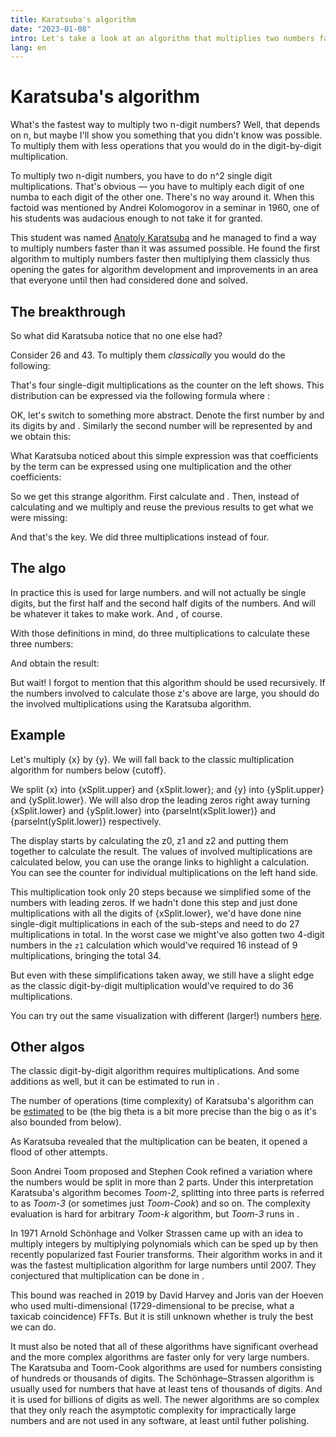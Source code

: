 ```yaml
---
title: Karatsuba's algorithm
date: "2023-01-08"
intro: Let's take a look at an algorithm that multiplies two numbers faster than you could by mutiplying them digit by digit
lang: en
---
```


<script>
import {Karatsuba, Classic} from '@tontonsb/karatsuba-display'
import Katex from '$components/Katex.svelte'

import {randomInteger} from '$lib/helpers.js'

// Best example numbers will have leading zeros at the start of the second
// half. Numbers should be 6 digits long, the description relies on that.
const x = 416001
const y = 719028
const cutoff = 10000

const xString = x.toString()
const yString = y.toString()

const splitPos = Math.floor(Math.min(xString.length, yString.length) / 2)

const xSplit = split(xString, splitPos)
const ySplit = split(yString, splitPos)

function split(str, position) {
	return {
		upper: str.substring(0, str.length - position),
		lower: str.substring(position),
	}
}

const equations = {
	classicNumerical: String.raw`
		26 \cdot 43 = (2b+6)(4b+3) = 2b \cdot 4b + 2b \cdot 3 + 6 \cdot 4b + 6 \cdot 3
	`,
	classic: String.raw`
		\begin{align*}
		xy & = (x_1 b + x_0)(y_1 b + y_0) \\
			& = x_1 b \cdot y_1 b + x_1 b \cdot y_0 + x_0 \cdot y_1 b + x_0 \cdot y_0 \\
			& = x_1 y_1 b^2 + x_1 y_0 b + x_0 y_1 b + x_0 y_0
		\end{align*}
	`,
	z1: String.raw`
		x_1 y_0 + x_0 y_1 = (x_1 + x_0) (y_1 + y_0) - x_1 y_1 - x_0 y_0
	`,
	z1example: String.raw`
		2 \cdot 3 + 6 \cdot 4 = (2 + 6) (3 + 4) - 2 \cdot 4 - 6 \cdot 3
	`,
	z: String.raw`
		\begin{align*}
		z_2 &= x_1 y_1 \\
		z_0 &= x_0 y_0 \\
		z_1 &= (x_1 + x_0) (y_1 + y_0) - z_2 - z_0
		\end{align*}
	`,
	karatsuba: String.raw`
		xy = z_2 b^2 + z_1 b + z_0
	`,
	O_n2: String.raw`
		\mathcal{O} (n^2)
	`,
	O_nlogn: String.raw`
		\mathcal{O} (n \log n)
	`,
	O_loglog: String.raw`
		\mathcal{O} (n \log n \log \log n)
	`,
	Theta_log23: String.raw`
		\Theta(n^{\log_2 3})
	`,
	Theta_log35: String.raw`
		\Theta(n^{\log_3 5})
	`,
}
</script>

# Karatsuba's algorithm

What's the fastest way to multiply two n-digit numbers? Well, that depends
on n, but maybe I'll show you something that you didn't know was possible. To
multiply them with less operations that you would do in the digit-by-digit
multiplication.

To multiply two n-digit numbers, you have to do n^2 single digit
multiplications. That's obvious — you have to multiply each digit of one
numba to each digit of the other one. There's no way around it. When this
factoid was mentioned by Andrei Kolomogorov in a seminar in 1960, one of his
students was audacious enough to not take it for granted.

This student was named [Anatoly Karatsuba](https://en.wikipedia.org/wiki/Anatoly_Karatsuba)
and he managed to find a way to multiply numbers faster than it was assumed
possible. He found the first algorithm to multiply numbers faster then 
multiplying them classicly thus opening the gates for algorithm development
and improvements in an area that everyone until then had considered done and
solved.

## The breakthrough

So what did Karatsuba notice that no one else had?

Consider 26 and 43. To multiply them *classically* you would do the following:

<section>
<Classic x={26} y={43} />
</section>

That's four single-digit multiplications as the counter on the left shows.
This distribution can be expressed via the following formula where <Katex math="b=10" />:

<Katex math={equations.classicNumerical} displayMode />

OK, let's switch to something more abstract. Denote the first number by <Katex math="x" />
and its digits by <Katex math="x_1" /> and <Katex math="x_0" />. Similarly the
second number will be represented by <Katex math="y" /> and we obtain this:

<Katex math={equations.classic} displayMode />

What Karatsuba noticed about this simple expression was that coefficients by
the term <Katex math="b" /> can be expressed using one multiplication and the
other coefficients:

<Katex math={equations.z1} displayMode />

So we get this strange algorithm. First calculate <Katex math="2 \cdot 4" />
and <Katex math="6 \cdot 3" />. Then, instead of calculating <Katex math="2 \cdot 3" />
and <Katex math="6 \cdot 4" /> we multiply <Katex math="8 \cdot 7" /> and reuse
the previous results to get what we were missing:

<Katex math={equations.z1example} displayMode />

And that's the key. We did three multiplications instead of four.

## The algo

In practice this is used for large numbers. <Katex math="x_1" />
and <Katex math="x_0" /> will not actually be single digits, but the first half
and the second half digits of the numbers. And <Katex math="b" /> will be
whatever it takes to make <Katex math="x = x_1 b + x_0" /> work.
And <Katex math="y = y_1 b + y_0" />, of course.

With those definitions in mind, do three multiplications to calculate these three
numbers:

<Katex math={equations.z} displayMode />

And obtain the result:

<Katex math={equations.karatsuba} displayMode />

But wait! I forgot to mention that this algorithm should be used recursively.
If the numbers involved to calculate those z's above are large, you should
do the involved multiplications using the Karatsuba algorithm.

## Example

Let's multiply {x} by {y}. We will fall back to the classic multiplication
algorithm for numbers below {cutoff}.

We split {x} into {xSplit.upper} and {xSplit.lower}; and {y} into
{ySplit.upper} and {ySplit.lower}. We will also drop the leading zeros right
away turning {xSplit.lower} and {ySplit.lower} into {parseInt(xSplit.lower)}
and {parseInt(ySplit.lower)} respectively.

The display starts by calculating the z0, z1 and z2 and putting them together
to calculate the result. The values of involved multiplications are calculated
below, you can use the orange links to highlight a calculation.
You can see the counter for individual multiplications on the left hand side.

<section>
<Karatsuba {x} {y} {cutoff} />
</section>

This multiplication took only 20 steps because we simplified some of the
numbers with leading zeros. If we hadn't done this step and just done
multiplications with all the digits of {xSplit.lower}, we'd have done nine
single-digit multiplications in each of the sub-steps and need to do 27
multiplications in total. In the worst case we might've also gotten two 4-digit
numbers in the `z1` calculation which would've required 16 instead of 9
multiplications, bringing the total 34.

But even with these simplifications taken away, we still have a slight edge
as the classic digit-by-digit multiplication would've required to do 36
multiplications.

You can try out the same visualization with different (larger!) numbers [here](/karatsuba).

## Other algos

The classic digit-by-digit algorithm requires <Katex math="n^2" />
multiplications. And some additions as well, but it can be estimated to run
in <Katex math={equations.O_n2} />.

The number of operations (time complexity) of Karatsuba's algorithm can be
[estimated](https://en.wikipedia.org/wiki/Karatsuba_algorithm#Time_complexity_analysis)
to be <Katex math={equations.Theta_log23} /> (the big theta is a bit more
precise than the big o as it's also bounded from below).

As Karatsuba revealed that the <Katex math={equations.O_n2} /> multiplication
can be beaten, it opened a flood of other attempts.

Soon Andrei Toom proposed and Stephen Cook refined a variation where the numbers
would be split in more than 2 parts. Under this interpretation Karatsuba's
algorithm becomes *Toom-2*, splitting into three parts is referred to as
*Toom-3* (or sometimes just *Toom-Cook*) and so on. The complexity evaluation
is hard for arbitrary *Toom-k* algorithm, but *Toom-3* runs in <Katex math={equations.Theta_log35} />.

In 1971 Arnold Schönhage and Volker Strassen came up with an idea to multiply
integers by multiplying polynomials which can be sped up by then recently
popularized fast Fourier transforms. Their algorithm works in <Katex math={equations.O_loglog} />
and it was the fastest multiplication algorithm for large numbers until 2007.
They conjectured that multiplication can be done in <Katex math={equations.O_nlogn} />.

This bound was reached in 2019 by David Harvey and Joris van der Hoeven who
used multi-dimensional (1729-dimensional to be precise, what a taxicab
coincidence) FFTs. But it is still unknown whether <Katex math={equations.O_nlogn} />
is truly the best we can do.

It must also be noted that all of these algorithms have significant overhead
and the more complex algorithms are faster only for very large numbers. The
Karatsuba and Toom-Cook algorithms are used for numbers consisting of hundreds
or thousands of digits. The Schönhage–Strassen algorithm is usually used for
numbers that have at least tens of thousands of digits. And it is used for
billions of digits as well. The newer algorithms are so complex that they only
reach the asymptotic complexity for impractically large numbers and are not
used in any software, at least until futher polishing.

<style lang="scss">
section {
	background: #f8f8fc;

	:global(pre) {
		// Fixes line number clipping
		overflow-x: visible;
	}

	:global(a) {
		// To bring it in line with the other content of <pre>
		font-family: unset;
		font-weight: unset;
	}

	:global(:target) {
		background: var(--color-light);
	}

	:global(.comment) {
		color: #727272;
	}

	:global(.counter:before) {
		border-right: 1px solid #ddd;
		padding: 0 .5em;
		margin-right: .5em;
		color: #727272;
	}
}
</style>
